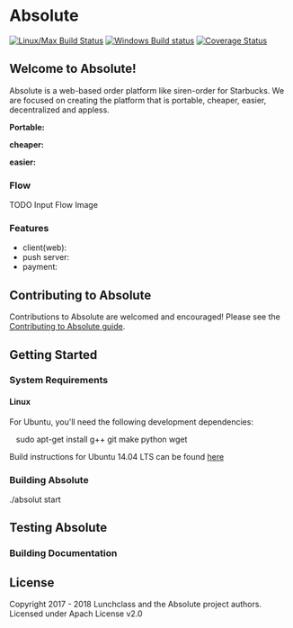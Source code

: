 # Absolute
[![Linux/Max Build Status](https://travis-ci.org/lunchclass/absolute.svg?branch=master)](https://travis-ci.org/lunchclass/absolute/branches)
[![Windows Build status](https://ci.appveyor.com/api/projects/status/pmac6fwbclavu8n0/branch/master?svg=true)](https://ci.appveyor.com/project/romandev/absolute/branch/master)
[![Coverage Status](https://coveralls.io/repos/github/romandev/absolute/badge.svg?branch=master)](https://coveralls.io/github/romandev/absolute?branch=master)



## Welcome to Absolute!

Absolute is a web-based order platform like siren-order for Starbucks.
We are focused on creating the platform that is portable, cheaper, easier,
decentralized and appless.

**Portable:**  

**cheaper:** 

**easier:**  

### Flow
TODO Input Flow Image

### Features
* client(web): 
* push server: 
* payment: 

## Contributing to Absolute
Contributions to Absolute are welcomed and encouraged! Please see the
[Contributing to Absolute guide](http://lunchclass.io).

## Getting Started

### System Requirements
#### Linux

For Ubuntu, you'll need the following development dependencies:

    sudo apt-get install g++ git make python wget 

Build instructions for Ubuntu 14.04 LTS can be found [here](docs/Ubuntu14.md)

### Building Absolute
./absolut start

## Testing Absolute



### Building Documentation


## License
Copyright 2017 - 2018 Lunchclass and the Absolute project authors. Licensed under Apach License v2.0


